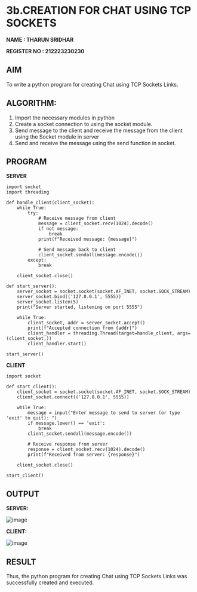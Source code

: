 # 3b.CREATION FOR CHAT USING TCP SOCKETS
**NAME : THARUN SRIDHAR**

**REGISTER NO : 212223230230**
## AIM
To write a python program for creating Chat using TCP Sockets Links.
## ALGORITHM:
1. Import the necessary modules in python
2. Create a socket connection to using the socket module.
3. Send message to the client and receive the message from the client using the Socket module in
 server
4. Send and receive the message using the send function in socket.
   
## PROGRAM

**SERVER**
```
import socket
import threading

def handle_client(client_socket):
    while True:
        try:
            # Receive message from client
            message = client_socket.recv(1024).decode()
            if not message:
                break
            print(f"Received message: {message}")

            # Send message back to client
            client_socket.sendall(message.encode())
        except:
            break

    client_socket.close()

def start_server():
    server_socket = socket.socket(socket.AF_INET, socket.SOCK_STREAM)
    server_socket.bind(('127.0.0.1', 5555))
    server_socket.listen(5)
    print("Server started, listening on port 5555")

    while True:
        client_socket, addr = server_socket.accept()
        print(f"Accepted connection from {addr}")
        client_handler = threading.Thread(target=handle_client, args=(client_socket,))
        client_handler.start()

start_server()
```

**CLIENT**
```
import socket

def start_client():
    client_socket = socket.socket(socket.AF_INET, socket.SOCK_STREAM)
    client_socket.connect(('127.0.0.1', 5555))

    while True:
        message = input("Enter message to send to server (or type 'exit' to quit): ")
        if message.lower() == 'exit':
            break
        client_socket.sendall(message.encode())

        # Receive response from server
        response = client_socket.recv(1024).decode()
        print(f"Received from server: {response}")

    client_socket.close()

start_client()
```


## OUTPUT

**SERVER:**

![image](https://github.com/user-attachments/assets/13a44d80-ef06-4e4c-921a-ff3ef772fa1b)

**CLIENT:**

![image](https://github.com/user-attachments/assets/e76d3a2c-e81e-479a-83bd-5220681e5e3e)


## RESULT
Thus, the python program for creating Chat using TCP Sockets Links was successfully 
created and executed.
